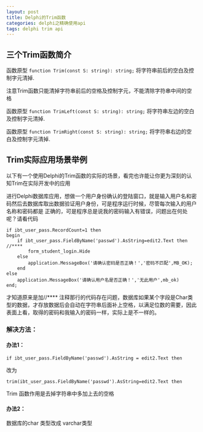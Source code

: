 ```yaml
---
layout: post
title: Delphi的Trim函数
categories: delphi之精确使用api
tags: delphi trim api
---
```



## 三个Trim函数简介

函数原型 `function Trim(const S: string): string;` 将字符串前后的空白及控制字元清掉.

注意Trim函数只能清掉字符串前后的空格及控制字元，不能清除字符串中间的空格

函数原型 `function TrimLeft(const S: string): string;` 将字符串左边的空白及控制字元清掉.

函数原型 `function TrimRight(const S: string): string;` 将字符串右边的空白及控制字元清掉.


## Trim实际应用场景举例

以下有一个使用Delphi的Trim函数的实际的场景，看完也许能让你更为深刻的认知Trim在实际开发中的应用

进行Delphi数据库应用，想做一个用户身份确认的登陆窗口，就是输入用户名和密码然后去数据库取出数据验证用户身份，可是程序运行时候，尽管每次输入的用户名称和密码都是 正确的，可是程序总是说我的密码输入有错误，问题出在何处呢？请看代码

    if ibt_user_pass.RecordCount=1 then
    begin
        if ibt_user_pass.FieldByName('passwd').AsString=edit2.Text then    //****
            form_student_login.Hide
        else
            application.MessageBox('请确认密码是否正确！','密码不匹配',MB_OK);
        end
    else
        application.MessageBox('请确认用户名是否正确！','无此用户',mb_ok)
    end;

才知道原来是加//**** 注释那行的代码存在问题，数据库如果某个字段是Char类型的数据，才存放数据后会自动在字符串后面补上空格，以满足位数的需要，因此表面上看，取得的密码和我输入的密码一样，实际上是不一样的。

### 解决方法：

#### 办法1：

    if ibt_user_pass.FieldByName('passwd').AsString = edit2.Text then

改为

    trim(ibt_user_pass.FieldByName('passwd').AsString=edit2.Text then

Trim 函数作用是去掉字符串中多加上去的空格

#### 办法2：

数据库的char 类型改成 varchar类型
